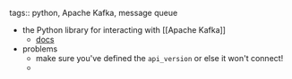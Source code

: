 tags:: python, Apache Kafka, message queue

- the Python library for interacting with [[Apache Kafka]]
	- [docs](https://kafka-python.readthedocs.io/en/master/)
- problems
	- make sure you've defined the `api_version` or else it won't connect!
	-
